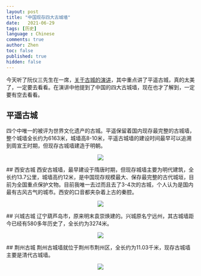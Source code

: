```yaml
---
layout: post
title: "中国现存四大古城墙"
date:   2021-06-29
tags: [历史]
language : Chinese
comments: true
author: Zhen
toc: false
published: true
hidden: false
---
```

今天听了阮仪三先生在一席，[关于古城的演讲](https://youtu.be/c5jFu3cOBrg)，其中重点讲了平遥古城，真的太美了，一定要去看看。在演讲中他提到了中国的四大古城墙，现在也才了解到，一定要有空去看看。

## 平遥古城
四个中唯一的被评为世界文化遗产的古城。平遥保留着国内现存最完整的古城墙，整个城墙全长约为6163米，城墙高8-10米，平遥古城墙的建设时间最早可以追溯到周宣王时期，但现存古城墙建造于明朝。
<p align="center"> <img src="{{ site.imageurl }}/四大城墙2.jpg"> </p> 
## 西安古城
西安古城墙，最早建设于隋唐时期，但现存城墙主要为明代建筑，全长约13.7公里，城墙高约12米，是中国现存规模最大、保存最完整的古代城垣，目前为全国重点保护文物。目前我唯一去过而且去了3-4次的古城，个人认为是国内最有古风古气的城市。西安的口音都夹杂着上古的秦腔。
<p align="center"> <img src="{{ site.imageurl }}/四大城墙1.jpg"> </p> 
## 兴城古城
辽宁葫芦岛市，原来明末袁崇焕建的。兴城原名宁远州，其古城墙距今已经有580多年历史了，全长约为3274米。
<p align="center"> <img src="{{ site.imageurl }}/四大城墙2.jpg"> </p> 
## 荆州古城
荆州古城墙就位于荆州市荆州区，全长约为11.03千米，现存古城墙主要是清代古城墙。
<p align="center"> <img src="{{ site.imageurl }}/四大城墙2.jpg"> </p> 


<!--stackedit_data:
eyJoaXN0b3J5IjpbOTk2Nzk0ODI1XX0=
-->